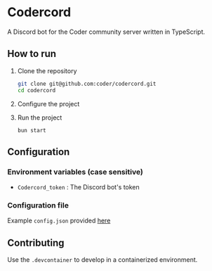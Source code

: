 # Codercord

A Discord bot for the Coder community server written in TypeScript.

## How to run

1. Clone the repository

    ```sh
    git clone git@github.com:coder/codercord.git
    cd codercord
    ```

2. Configure the project

3. Run the project

    ```
    bun start
    ```

## Configuration

### Environment variables (case sensitive)

- `Codercord_token` : The Discord bot's token

### Configuration file

Example `config.json` provided [here](https://github.com/coder/codercord/blob/typescript/config.json.example)

## Contributing

Use the `.devcontainer` to develop in a containerized environment.
